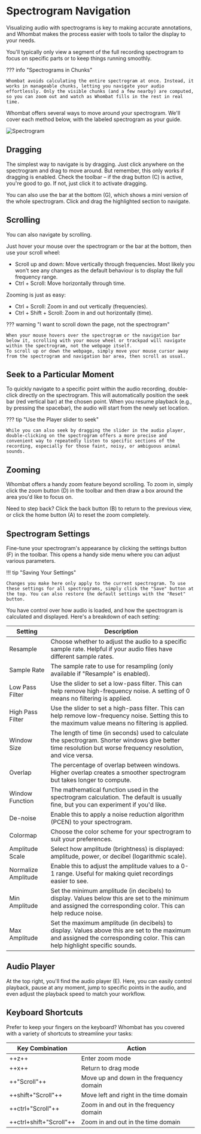 # Spectrogram Navigation

Visualizing audio with spectrograms is key to making accurate annotations, and Whombat makes the process easier with tools to tailor the display to your needs.

You'll typically only view a segment of the full recording spectrogram to focus on specific parts or to keep things running smoothly.

??? info "Spectrograms in Chunks"

    Whombat avoids calculating the entire spectrogram at once. Instead, it works in manageable chunks, letting you navigate your audio effortlessly. Only the visible chunks (and a few nearby) are computed, so you can zoom out and watch as Whombat fills in the rest in real time.

Whombat offers several ways to move around your spectrogram.
We'll cover each method below, with the labeled spectrogram as your guide.

![Spectrogram](../../assets/img/spectrogram.png)

## Dragging

The simplest way to navigate is by dragging.
Just click anywhere on the spectrogram and drag to move around.
But remember, this only works if dragging is enabled.
Check the toolbar – if the drag button (C) is active, you're good to go.
If not, just click it to activate dragging.

You can also use the bar at the bottom (G), which shows a mini version of the whole spectrogram.
Click and drag the highlighted section to navigate.

## Scrolling

You can also navigate by scrolling.

Just hover your mouse over the spectrogram or the bar at the bottom, then use your scroll wheel:

- Scroll up and down: Move vertically through frequencies.
    Most likely you won't see any changes as the default behaviour is to display the full frequency range.
- Ctrl + Scroll: Move horizontally through time.

Zooming is just as easy:

- Ctrl + Scroll: Zoom in and out vertically (frequencies).
- Ctrl + Shift + Scroll: Zoom in and out horizontally (time).

??? warning "I want to scroll down the page, not the spectrogram"

    When your mouse hovers over the spectrogram or the navigation bar below it, scrolling with your mouse wheel or trackpad will navigate within the spectrogram, not the webpage itself.
    To scroll up or down the webpage, simply move your mouse cursor away from the spectrogram and navigation bar area, then scroll as usual.

## Seek to a Particular Moment

To quickly navigate to a specific point within the audio recording, double-click directly on the spectrogram.
This will automatically position the seek bar (red vertical bar) at the chosen point.
When you resume playback (e.g., by pressing the spacebar), the audio will start from the newly set location.

??? tip "Use the Player slider to seek"

    While you can also seek by dragging the slider in the audio player, double-clicking on the spectrogram offers a more precise and convenient way to repeatedly listen to specific sections of the recording, especially for those faint, noisy, or ambiguous animal sounds.

## Zooming

Whombat offers a handy zoom feature beyond scrolling.
To zoom in, simply click the zoom button (D) in the toolbar and then draw a box around the area you'd like to focus on.

Need to step back? Click the back button (B) to return to the previous view, or click the home button (A) to reset the zoom completely.

## Spectrogram Settings

Fine-tune your spectrogram's appearance by clicking the settings button (F) in the toolbar.
This opens a handy side menu where you can adjust various parameters.

!!! tip "Saving Your Settings"

    Changes you make here only apply to the current spectrogram. To use these settings for all spectrograms, simply click the "Save" button at the top. You can also restore the default settings with the "Reset" button.

You have control over how audio is loaded, and how the spectrogram is calculated and displayed.
Here's a breakdown of each setting:

| Setting             | Description                                                                                                                                                                 |
| ------------------- | --------------------------------------------------------------------------------------------------------------------------------------------------------------------------- |
| Resample            | Choose whether to adjust the audio to a specific sample rate. Helpful if your audio files have different sample rates.                                                      |
| Sample Rate         | The sample rate to use for resampling (only available if "Resample" is enabled).                                                                                            |
| Low Pass Filter     | Use the slider to set a low-pass filter. This can help remove high-frequency noise. A setting of 0 means no filtering is applied.                                           |
| High Pass Filter    | Use the slider to set a high-pass filter. This can help remove low-frequency noise. Setting this to the maximum value means no filtering is applied.                        |
| Window Size         | The length of time (in seconds) used to calculate the spectrogram. Shorter windows give better time resolution but worse frequency resolution, and vice versa.              |
| Overlap             | The percentage of overlap between windows. Higher overlap creates a smoother spectrogram but takes longer to compute.                                                       |
| Window Function     | The mathematical function used in the spectrogram calculation. The default is usually fine, but you can experiment if you'd like.                                           |
| De-noise            | Enable this to apply a noise reduction algorithm (PCEN) to your spectrogram.                                                                                                |
| Colormap            | Choose the color scheme for your spectrogram to suit your preferences.                                                                                                      |
| Amplitude Scale     | Select how amplitude (brightness) is displayed: amplitude, power, or decibel (logarithmic scale).                                                                           |
| Normalize Amplitude | Enable this to adjust the amplitude values to a 0-1 range. Useful for making quiet recordings easier to see.                                                                |
| Min Amplitude       | Set the minimum amplitude (in decibels) to display. Values below this are set to the minimum and assigned the corresponding color. This can help reduce noise.              |
| Max Amplitude       | Set the maximum amplitude (in decibels) to display. Values above this are set to the maximum and assigned the corresponding color. This can help highlight specific sounds. |

## Audio Player

At the top right, you'll find the audio player (E).
Here, you can easily control playback, pause at any moment, jump to specific points in the audio, and even adjust the playback speed to match your workflow.

## Keyboard Shortcuts

Prefer to keep your fingers on the keyboard? Whombat has you covered with a variety of shortcuts to streamline your tasks:

| Key Combination         | Action                                   |
| ----------------------- | ---------------------------------------- |
| ++z++                   | Enter zoom mode                          |
| ++x++                   | Return to drag mode                      |
| ++"Scroll"++            | Move up and down in the frequency domain |
| ++shift+"Scroll"++      | Move left and right in the time domain   |
| ++ctrl+"Scroll"++       | Zoom in and out in the frequency domain  |
| ++ctrl+shift+"Scroll"++ | Zoom in and out in the time domain       |
